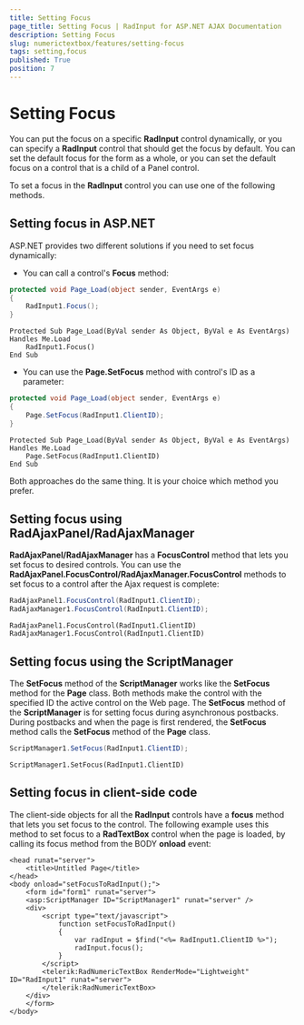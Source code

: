 ```yaml
---
title: Setting Focus
page_title: Setting Focus | RadInput for ASP.NET AJAX Documentation
description: Setting Focus
slug: numerictextbox/features/setting-focus
tags: setting,focus
published: True
position: 7
---
```


# Setting Focus



You can put the focus on a specific **RadInput** control dynamically, or you can specify a **RadInput** control that should get the focus by default. You can set the default focus for the form as a whole, or you can set the default focus on a control that is a child of a Panel control.

To set a focus in the **RadInput** control you can use one of the following methods.

## Setting focus in ASP.NET

ASP.NET provides two different solutions if you need to set focus dynamically:

* You can call a control's **Focus** method:



````C#
protected void Page_Load(object sender, EventArgs e)
{
	RadInput1.Focus();
}
````
````VB.NET
Protected Sub Page_Load(ByVal sender As Object, ByVal e As EventArgs) Handles Me.Load
	RadInput1.Focus()
End Sub
````


* You can use the **Page.SetFocus** method with control's ID as a parameter:



````C#
protected void Page_Load(object sender, EventArgs e)
{
	Page.SetFocus(RadInput1.ClientID);
}
````
````VB.NET
Protected Sub Page_Load(ByVal sender As Object, ByVal e As EventArgs) Handles Me.Load
	Page.SetFocus(RadInput1.ClientID)
End Sub
````


Both approaches do the same thing. It is your choice which method you prefer.

## Setting focus using RadAjaxPanel/RadAjaxManager

**RadAjaxPanel/RadAjaxManager** has a **FocusControl** method that lets you set focus to desired controls. You can use the **RadAjaxPanel.FocusControl/RadAjaxManager.FocusControl** methods to set focus to a control after the Ajax request is complete:



````C#
RadAjaxPanel1.FocusControl(RadInput1.ClientID);
RadAjaxManager1.FocusControl(RadInput1.ClientID);
````
````VB.NET
RadAjaxPanel1.FocusControl(RadInput1.ClientID)
RadAjaxManager1.FocusControl(RadInput1.ClientID)
````


## Setting focus using the ScriptManager

The **SetFocus** method of the **ScriptManager** works like the **SetFocus** method for the **Page** class. Both methods make the control with the specified ID the active control on the Web page. The **SetFocus** method of the **ScriptManager** is for setting focus during asynchronous postbacks. During postbacks and when the page is first rendered, the **SetFocus** method calls the **SetFocus** method of the **Page** class.



````C#
ScriptManager1.SetFocus(RadInput1.ClientID);
````
````VB.NET
ScriptManager1.SetFocus(RadInput1.ClientID)
````


## Setting focus in client-side code

The client-side objects for all the **RadInput** controls have a **focus** method that lets you set focus to the control. The following example uses this method to set focus to a **RadTextBox** control when the page is loaded, by calling its focus method from the BODY **onload** event:

````ASPNET
<head runat="server">
	<title>Untitled Page</title>
</head>
<body onload="setFocusToRadInput();">
	<form id="form1" runat="server">
	<asp:ScriptManager ID="ScriptManager1" runat="server" />
	<div>
		<script type="text/javascript">
			function setFocusToRadInput()
			{
				var radInput = $find("<%= RadInput1.ClientID %>");
				radInput.focus();
			}  
		</script>
		<telerik:RadNumericTextBox RenderMode="Lightweight" ID="RadInput1" runat="server">
		</telerik:RadNumericTextBox>
	</div>
	</form>
</body>
````


